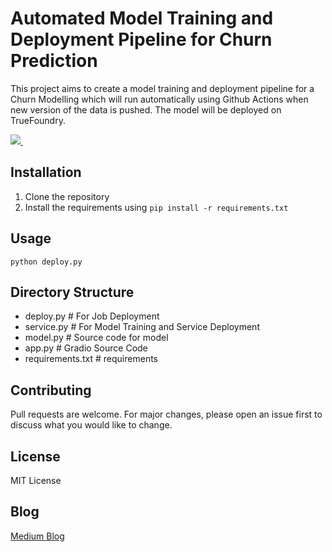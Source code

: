 # Automated Model Training and Deployment Pipeline for Churn Prediction

This project aims to create a model training and deployment pipeline for a Churn Modelling which will run automatically using Github Actions when new version of the data is pushed. The model will be deployed on TrueFoundry.

<p align='left'>
  
  <a href="">
    <img src="https://img.shields.io/badge/Colab-F9AB00?style=for-the-badge&logo=googlecolab&color=525252" />
  </a>&nbsp;&nbsp;
</p>

## Installation

1. Clone the repository
2. Install the requirements using `pip install -r requirements.txt`

## Usage

```python deploy.py```

## Directory Structure

- deploy.py # For Job Deployment
- service.py # For Model Training and Service Deployment
- model.py # Source code for model
- app.py # Gradio Source Code
- requirements.txt # requirements

## Contributing

Pull requests are welcome. For major changes, please open an issue first to discuss what you would like to change.

## License

MIT License

## Blog

[Medium Blog]()
